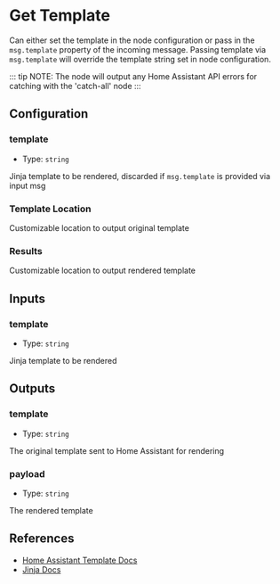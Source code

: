 # Get Template

Can either set the template in the node configuration or pass in the `msg.template` property of the incoming message. Passing template via `msg.template` will override the template string set in node configuration.

::: tip NOTE:
The node will output any Home Assistant API errors for catching with the 'catch-all'
node
:::

## Configuration

### template

- Type: `string`

Jinja template to be rendered, discarded if `msg.template` is provided via input msg

### Template Location

Customizable location to output original template

### Results

Customizable location to output rendered template

## Inputs

### template

- Type: `string`

Jinja template to be rendered

## Outputs

### template

- Type: `string`

The original template sent to Home Assistant for rendering

### payload

- Type: `string`

The rendered template

## References

- [Home Assistant Template Docs](https://home-assistant.io/docs/configuration/templating/)
- [Jinja Docs](http://jinja.pocoo.org/docs/dev/templates/)
